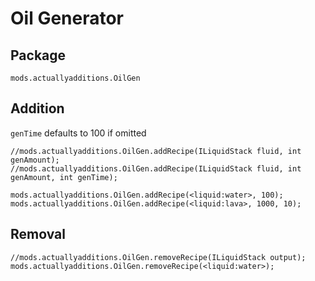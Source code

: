 # Oil Generator

## Package

`mods.actuallyadditions.OilGen`

## Addition

`genTime` defaults to 100 if omitted

    //mods.actuallyadditions.OilGen.addRecipe(ILiquidStack fluid, int genAmount);
    //mods.actuallyadditions.OilGen.addRecipe(ILiquidStack fluid, int genAmount, int genTime);
    
    mods.actuallyadditions.OilGen.addRecipe(<liquid:water>, 100);
    mods.actuallyadditions.OilGen.addRecipe(<liquid:lava>, 1000, 10);
    

## Removal

    //mods.actuallyadditions.OilGen.removeRecipe(ILiquidStack output);
    mods.actuallyadditions.OilGen.removeRecipe(<liquid:water>);